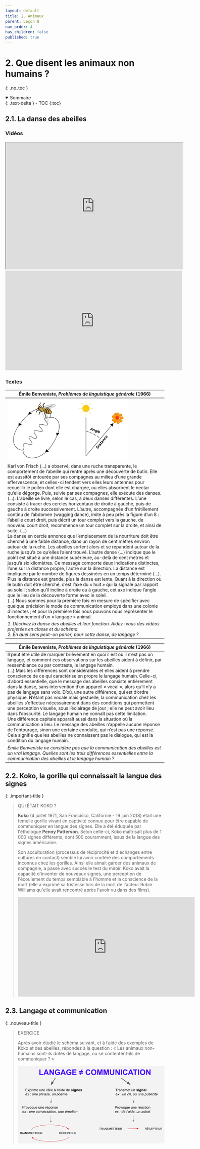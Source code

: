 ```yaml
---
layout: default
title: 2. Animaux
parent: Leçon 8
nav_order: 4
has_children: false
published: true
---
```


# 2. Que disent les animaux non humains ?
{: .no_toc }

<details open markdown="block">
  <summary>
    Sommaire
  </summary>
  {: .text-delta }
- TOC
{:toc}
</details>

## 2.1. La danse des abeilles

### Vidéos

<iframe src="https://drive.google.com/file/d/10ly-Xa7q9DpQhxAP0I8XxQ6-I-uNElWb/preview" width="560" height="400" allow="autoplay"></iframe>

<iframe width="560" height="315" src="https://www.youtube.com/embed/imRHXyHLMAQ?si=XwBJ5Z-eiRFGG7U1" title="YouTube video player" frameborder="0" allow="accelerometer; autoplay; clipboard-write; encrypted-media; gyroscope; picture-in-picture; web-share" referrerpolicy="strict-origin-when-cross-origin" allowfullscreen></iframe>

### Textes

| Émile Benveniste, *Problèmes de linguistique générale* (1966)       |   
| --------------------------------- | 
|  <img src="../../assets/img/abeilles.png" style="zoom:100%;" /> |  
| Karl von Frisch (...) a observé, dans une ruche transparente, le comportement de l’abeille qui rentre après une découverte de butin. Elle est aussitôt entourée par ses compagnes au milieu d’une grande effervescence, et celles-ci tendent vers elles leurs antennes pour recueillir le pollen dont elle est chargée, ou elles absorbent le nectar qu’elle dégorge. Puis, suivie par ses compagnes, elle exécute des danses. (...). L’abeille se livre, selon le cas, à deux danses différentes. L’une consiste à tracer des cercles horizontaux de droite à gauche, puis de gauche à droite successivement. L’autre, accompagnée d’un frétillement continu de l’abdomen (wagging dance), imite à peu près la figure d’un 8 : l’abeille court droit, puis décrit un tour complet vers la gauche, de nouveau court droit, recommence un tour complet sur la droite, et ainsi de suite. (...) <br> La danse en cercle annonce que l’emplacement de la nourriture doit être cherché à une faible distance, dans un rayon de cent mètres environ autour de la ruche. Les abeilles sortent alors et se répandent autour de la ruche jusqu’à ce qu’elles l’aient trouvé. L’autre danse (...) indique que le point est situé à une distance supérieure, au-delà de cent mètres et jusqu’à six kilomètres. Ce message comporte deux indications distinctes, l’une sur la distance propre, l’autre sur la direction. La distance est impliquée par le nombre de figures dessinées en un temps déterminé (...). Plus la distance est grande, plus la danse est lente. Quant à la direction où le butin doit être cherché, c’est l’axe du « huit » qui la signale par rapport au soleil ; selon qu’il incline à droite ou à gauche, cet axe indique l’angle que le lieu de la découverte forme avec le soleil.<br>(...) Nous sommes pour la première fois en mesure de spécifier avec quelque précision le mode de communication employé dans une colonie d’insectes ; et pour la première fois nous pouvons nous représenter le fonctionnement d’un « langage » animal. |  
| *1. Décrivez la danse des abeilles et leur fonction. Aidez-vous des vidéos projetées en classe et du schéma. <br>2. En quel sens peut-on parler, pour cette danse, de langage ?*     |

| Émile Benveniste, *Problèmes de linguistique générale* (1966)    |
| ----------------------- |
| Il peut être utile de marquer brièvement en quoi il est ou il n’est pas un langage, et comment ces observations sur les abeilles aident à définir, par ressemblance ou par contraste, le langage humain.<br>(...) Mais les différences sont considérables et elles aident à prendre conscience de ce qui caractérise en propre le langage humain. Celle-ci, d’abord essentielle, que le message des abeilles consiste entièrement dans la danse, sans intervention d’un appareil « vocal », alors qu’il n’y a pas de langage sans voix. D’où, une autre différence, qui est d’ordre physique. N’étant pas vocale mais gestuelle, la communication chez les abeilles s’effectue nécessairement dans des conditions qui permettent une perception visuelle, sous l’éclairage de jour ; elle ne peut avoir lieu dans l’obscurité. Le langage humain ne connaît pas cette limitation.<br>Une différence capitale apparaît aussi dans la situation où la communication a lieu. Le message des abeilles n’appelle aucune réponse de l’entourage, sinon une certaine conduite, qui n’est pas une réponse. Cela signifie que les abeilles ne connaissent pas le dialogue, qui est la condition du langage humain. |
| *Émile Benveniste ne considère pas que la communication des abeilles est un vrai langage. Quelles sont les trois différences essentielles entre la communication des abeilles et le langage humain ?*    |

## 2.2. Koko, la gorille qui connaissait la langue des signes

{: .important-title }
> QUI ÉTAIT KOKO ?
>
> **Koko** (4 juillet 1971, San Francisco, Californie - 19 juin 2018) était une femelle gorille vivant en captivité connue pour être capable de communiquer en langue des signes. Elle a été éduquée par l'éthologue **Penny Patterson**. Selon celle-ci, Koko maîtrisait plus de 1 000 signes différents, dont 500 couramment, issus de la langue des signes américaine.  
>
> Son acculturation (processus de réciprocité et d'échanges entre cultures en contact) semble lui avoir conféré des comportements inconnus chez les gorilles. Ainsi elle aimait garder des animaux de compagnie, a passé avec succès le test du miroir. Koko avait la capacité d'inventer de nouveaux signes, une perception de l'écoulement du temps semblable à l'homme et la conscience de la mort (elle a exprimé sa tristesse lors de la mort de l'acteur Robin Williams qu'elle avait rencontré après l'avoir vu dans des films). 
>
> <iframe width="560" height="315" src="https://www.youtube.com/embed/81AFxdQWpfU?si=l4qHLkQPIatcdQ85" title="YouTube video player" frameborder="0" allow="accelerometer; autoplay; clipboard-write; encrypted-media; gyroscope; picture-in-picture; web-share" referrerpolicy="strict-origin-when-cross-origin" allowfullscreen></iframe>

## 2.3. Langage et communication

{: .nouveau-title }
> EXERCICE
>
> Après avoir étudié le schéma suivant, et à l’aide des exemples de Koko et des abeilles, répondez à la question : « Les animaux non-humains sont-ils dotés de langage, ou se contentent-ils de communiquer ? »
>
> <img src="../../assets/img/schema-langage.png" style="zoom:100%;" />
